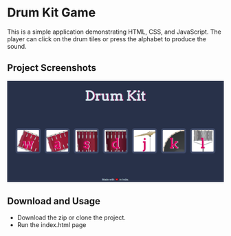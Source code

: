 # Drum Kit Game

This is a simple application demonstrating HTML, CSS, and JavaScript. The player can click on the drum tiles or press the alphabet to produce the sound. 

## Project Screenshots 

![Home page SS](/assets/homepage.png)


## Download and Usage

- Download the zip or clone the project.
- Run the index.html page
